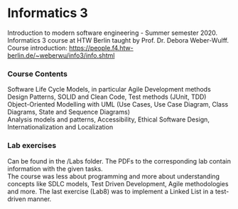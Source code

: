 # Informatics 3
Introduction to modern software engineering - Summer semester 2020. <br>
Informatics 3 course at HTW Berlin taught by Prof. Dr. Debora Weber-Wulff.<br>
Course introduction: https://people.f4.htw-berlin.de/~weberwu/info3/info.shtml

### Course Contents
Software Life Cycle Models, in particular Agile Development methods <br>
Design Patterns, SOLID and Clean Code, Test methods (JUnit, TDD) <br>
Object-Oriented Modelling with UML (Use Cases, Use Case Diagram, Class Diagrams, State and Sequence Diagrams) <br>
Analysis models and patterns, Accessibility, Ethical Software Design, Internationalization and Localization <br>

### Lab exercises
Can be found in the /Labs folder. The PDFs to the corresponding lab contain information with the given tasks. <br>
The course was less about programming and more about understanding concepts like SDLC models, Test Driven Development, Agile methodologies and more.
The last exercise (Lab8) was to implement a Linked List in a test-driven manner.
